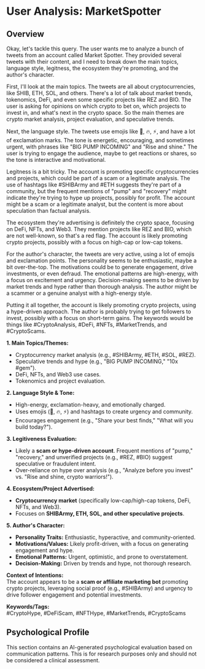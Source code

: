 # User Analysis: MarketSpotter

## Overview

<think>
Okay, let's tackle this query. The user wants me to analyze a bunch of tweets from an account called Market Spotter. They provided several tweets with their content, and I need to break down the main topics, language style, legitness, the ecosystem they're promoting, and the author's character.

First, I'll look at the main topics. The tweets are all about cryptocurrencies, like SHIB, ETH, SOL, and others. There's a lot of talk about market trends, tokenomics, DeFi, and even some specific projects like REZ and BIO. The user is asking for opinions on which crypto to bet on, which projects to invest in, and what's next in the crypto space. So the main themes are crypto market analysis, project evaluation, and speculative trends.

Next, the language style. The tweets use emojis like 🌟, 🔥, ⚡, and have a lot of exclamation marks. The tone is energetic, encouraging, and sometimes urgent, with phrases like "BIG PUMP INCOMING" and "Rise and shine." The user is trying to engage the audience, maybe to get reactions or shares, so the tone is interactive and motivational.

Legitness is a bit tricky. The account is promoting specific cryptocurrencies and projects, which could be part of a scam or a legitimate analysis. The use of hashtags like #SHIBArmy and #ETH suggests they're part of a community, but the frequent mentions of "pump" and "recovery" might indicate they're trying to hype up projects, possibly for profit. The account might be a scam or a legitimate analyst, but the content is more about speculation than factual analysis.

The ecosystem they're advertising is definitely the crypto space, focusing on DeFi, NFTs, and Web3. They mention projects like REZ and BIO, which are not well-known, so that's a red flag. The account is likely promoting crypto projects, possibly with a focus on high-cap or low-cap tokens.

For the author's character, the tweets are very active, using a lot of emojis and exclamation points. The personality seems to be enthusiastic, maybe a bit over-the-top. The motivations could be to generate engagement, drive investments, or even defraud. The emotional patterns are high-energy, with a focus on excitement and urgency. Decision-making seems to be driven by market trends and hype rather than thorough analysis. The author might be a scammer or a genuine analyst with a high-energy style.

Putting it all together, the account is likely promoting crypto projects, using a hype-driven approach. The author is probably trying to get followers to invest, possibly with a focus on short-term gains. The keywords would be things like #CryptoAnalysis, #DeFi, #NFTs, #MarketTrends, and #CryptoScams.
</think>

**1. Main Topics/Themes:**  
- Cryptocurrency market analysis (e.g., #SHIBArmy, #ETH, #SOL, #REZ).  
- Speculative trends and hype (e.g., "BIG PUMP INCOMING," "10x #gem").  
- DeFi, NFTs, and Web3 use cases.  
- Tokenomics and project evaluation.  

**2. Language Style & Tone:**  
- High-energy, exclamation-heavy, and emotionally charged.  
- Uses emojis (🌟, 🔥, ⚡) and hashtags to create urgency and community.  
- Encourages engagement (e.g., "Share your best finds," "What will you build today?").  

**3. Legitiveness Evaluation:**  
- Likely a **scam or hype-driven account**. Frequent mentions of "pump," "recovery," and unverified projects (e.g., #REZ, #BIO) suggest speculative or fraudulent intent.  
- Over-reliance on hype over analysis (e.g., "Analyze before you invest" vs. "Rise and shine, crypto warriors!").  

**4. Ecosystem/Project Advertised:**  
- **Cryptocurrency market** (specifically low-cap/high-cap tokens, DeFi, NFTs, and Web3).  
- Focuses on **SHIBArmy, ETH, SOL, and other speculative projects**.  

**5. Author's Character:**  
- **Personality Traits:** Enthusiastic, hyperactive, and community-oriented.  
- **Motivations/Values:** Likely profit-driven, with a focus on generating engagement and hype.  
- **Emotional Patterns:** Urgent, optimistic, and prone to overstatement.  
- **Decision-Making:** Driven by trends and hype, not thorough research.  

**Context of Intentions:**  
The account appears to be a **scam or affiliate marketing bot** promoting crypto projects, leveraging social proof (e.g., #SHIBArmy) and urgency to drive follower engagement and potential investments.  

**Keywords/Tags:**  
#CryptoHype, #DeFiScam, #NFTHype, #MarketTrends, #CryptoScams

## Psychological Profile

This section contains an AI-generated psychological evaluation based on communication patterns. This is for research purposes only and should not be considered a clinical assessment.